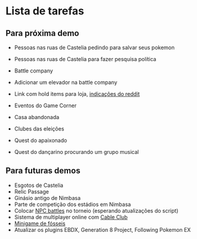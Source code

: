 # Lista de tarefas

## Para próxima demo

* Pessoas nas ruas de Castelia pedindo para salvar seus pokemon
* Pessoas nas ruas de Castelia para fazer pesquisa política
* Battle company
* Adicionar um elevador na battle company
* Link com hold items para loja, [indicações do reddit](https://www.reddit.com/r/pokemon/comments/qir4ob/what_are_the_best_nonconsumable_held_items_for/?utm_medium=android_app&utm_source=share)
* Eventos do Game Corner
* Casa abandonada
* Clubes das eleições

* Quest do apaixonado
* Quest do dançarino procurando um grupo musical

## Para futuras demos

* Esgotos de Castelia
* Relic Passage
* Ginásio antigo de Nimbasa
* Parte de competição dos estádios em Nimbasa
* Colocar [NPC battles](https://reliccastle.com/resources/321/) no torneio (esperando atualizações do script)
* Sistema de multiplayer online com [Cable Club](https://reliccastle.com/resources/640/)
* [Minigame de fósseis](https://essentialsdocs.fandom.com/wiki/Mining_mini-game)
* Atualizar os plugins EBDX, Generation 8 Project, Following Pokemon EX
